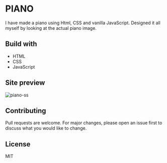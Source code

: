 # PIANO

I have made a piano using  Html, CSS and vanilla JavaScript. 
 Designed it all myself by looking at the actual piano image.

## Build with
- HTML
- CSS
- JavaScript

## Site preview

![piano-ss](https://user-images.githubusercontent.com/100681165/221913191-8ad4d9d2-313e-4874-8d2d-f0b95da587bd.png)


## Contributing

Pull requests are welcome. For major changes, please open an issue first
to discuss what you would like to change.

## License
MIT

